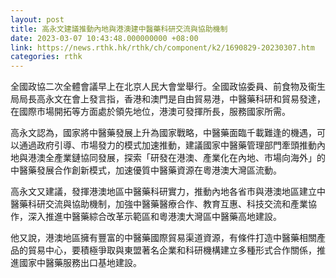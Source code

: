 ```yaml
---
layout: post
title: 高永文建議推動內地與港澳建中醫藥科研交流與協助機制
date: 2023-03-07 10:43:48.000000000 +08:00
link: https://news.rthk.hk/rthk/ch/component/k2/1690829-20230307.htm
categories: rthk
---
```


全國政協二次全體會議早上在北京人民大會堂舉行。全國政協委員、前食物及衞生局局長高永文在會上發言指，香港和澳門是自由貿易港，中醫藥科研和貿易發達，在國際市場開拓等方面處於領先地位，港澳可發揮所長，服務國家所需。

高永文認為，國家將中醫藥發展上升為國家戰略，中醫藥面臨千載難逢的機遇，可以通過政府引導、市場發力的模式加速推動，建議國家中醫藥管理部門牽頭推動內地與港澳全產業鏈協同發展，探索「研發在港澳、產業化在內地、市場向海外」的中醫藥發展合作創新模式，加速優質中醫藥資源在粵港澳大灣區流動。

高永文又建議，發揮港澳地區中醫藥科研實力，推動內地各省市與港澳地區建立中醫藥科研交流與協助機制，加強中醫藥醫療合作、教育互惠、科技交流和產業協作，深入推進中醫藥綜合改革示範區和粵港澳大灣區中醫藥高地建設。

他又說，港澳地區擁有豐富的中醫藥國際貿易渠道資源，有條件打造中醫藥相關產品的貿易中心，要積極爭取與東盟著名企業和科研機構建立多種形式合作關係，推進國家中醫藥服務出口基地建設。
